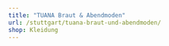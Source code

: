```yaml
---
title: "TUANA Braut & Abendmoden"
url: /stuttgart/tuana-braut-und-abendmoden/
shop: Kleidung
---
```

